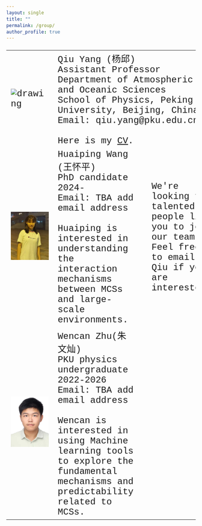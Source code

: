 ```yaml
---
layout: single
title: ""
permalink: /group/
author_profile: true
---
```


<font size="5" face="Courier New" >
<table>
  <tr>
    <td><img src="/images/QiuYang_zoom.jpg" alt="drawing" width="300"/></td>
    <td colspan="3">Qiu Yang (杨邱)<br>Assistant Professor<br>Department of Atmospheric and Oceanic Sciences<br>School of Physics, Peking University, Beijing, China<br>Email: qiu.yang@pku.edu.cn<br><br>Here is my <a href="https://qiuyang50.github.io/files/CV_Qiu_Yang.pdf">CV</a>.</td>
  </tr>
  <tr>
    <td><img src="/images/HuaipingWang_2024PhD.jpg" alt="drawing" width="300"/></td>
    <td>Huaiping Wang (王怀平)<br>PhD candidate 2024-<br>Email: TBA add email address<br><br>Huaiping is interested in understanding the interaction mechanisms between MCSs and large-scale environments.</td>
    <td><img src="/images/future_student.jpg" alt="drawing" width="300"/></td>
    <td>We're looking for talented people like you to join our team! Feel free to email Qiu if you are interested.</td>
  </tr>
    <tr>
    <td><img src="/images/WencanZhu_2022Undergraduate.jpg" alt="drawing" width="300"/></td>
    <td>Wencan Zhu(朱文灿)<br>PKU physics undergraduate 2022-2026<br>Email: TBA add email address<br><br>Wencan is interested in using Machine learning tools to explore the fundamental mechanisms and predictability related to MCSs.</td>
    <td><img src="/images/future_student.jpg" alt="drawing" width="300"/></td>
    <td></td>
  </tr>
</table>
